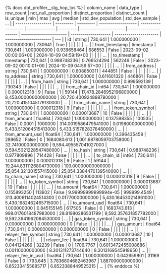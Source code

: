 {% docs dbt_profiler__stg_hop_txs  %}
| column_name        | data_type | row_count | not_null_proportion | distinct_proportion | distinct_count | is_unique | min                    | max                    |                     avg |               median |     std_dev_population |          std_dev_sample | ... |
| ------------------ | --------- | --------- | ------------------- | ------------------- | -------------- | --------- | ---------------------- | ---------------------- | ----------------------- | -------------------- | ---------------------- | ----------------------- | --- |
| id                 | string    |   730,641 |         1.000000000 |         1.000000000 |         730641 |      True |                        |                        |                         |                      |                        |                         | ... |
| from_timestamp     | timestamp |   730,641 |         1.000000000 |         0.939658464 |         686553 |     False | 2023-09-02 00:00:06+00 | 2024-10-09 04:59:19+00 |                         |                      |                        |                         | ... |
| to_timestamp       | timestamp |   730,641 |         0.988748236 |         0.769524294 |         562246 |     False | 2023-09-02 00:10:01+00 | 2024-10-09 04:59:57+00 |                         |                      |                        |                         | ... |
| from_address       | string    |   730,641 |         1.000000000 |         0.608850311 |         444851 |     False |                        |                        |                         |                      |                        |                         | ... |
| to_address         | string    |   730,641 |         1.000000000 |         0.611601320 |         446861 |     False |                        |                        |                         |                      |                        |                         | ... |
| from_hash          | string    |   730,641 |         1.000000000 |         0.999592139 |         730343 |     False |                        |                        |                         |                      |                        |                         | ... |
| from_chain_id      | int64     |   730,641 |         1.000000000 |         0.000012318 |              9 |     False | 1                      | 59144                  | 17,478.2846952196800000 | 8,453.00000000000000 | 20,720.400924898790000 | 20,720.4151045179130000 | ... |
| from_chain_name    | string    |   730,641 |         1.000000000 |         0.000012318 |              9 |     False |                        |                        |                         |                      |                        |                         | ... |
| from_token_symbol  | string    |   730,641 |         1.000000000 |         0.000013687 |             10 |     False |                        |                        |                         |                      |                        |                         | ... |
| from_amount        | float64   |   730,641 |         1.000000000 |         0.137598355 |         100535 |     False | 0.0001                 | 1000000                |    314.0019586479541000 |     0.01980000000000 |  5,433.512064515413000 |  5,433.5157828378460000 | ... |
| from_amount_usd    | float64   |   730,641 |         1.000000000 |         0.396435459 |         289652 |     False | 0                      | 1684080.613            |  1,001.6878059703758000 |    32.74100000000000 |  9,594.495557041027000 |  9,594.5021228547480000 | ... |
| to_hash            | string    |   730,641 |         0.988748236 |         0.977809896 |         714428 |     False |                        |                        |                         |                      |                        |                         | ... |
| to_chain_id        | int64     |   730,641 |         1.000000000 |         0.000012318 |              9 |     False | 1                      | 59144                  | 19,244.8311126804730000 |   100.00000000000000 | 25,054.321301557415000 | 25,054.3384470139540000 | ... |
| to_chain_name      | string    |   730,641 |         1.000000000 |         0.000012318 |              9 |     False |                        |                        |                         |                      |                        |                         | ... |
| to_token_symbol    | string    |   730,641 |         1.000000000 |         0.000013687 |             10 |     False |                        |                        |                         |                      |                        |                         | ... |
| to_amount          | float64   |   730,641 |         1.000000000 |         0.155893250 |         113902 |     False | 9.99999999999994e-05   | 999999.4549            |    313.4006114024514300 |     0.01770000000000 |  5,430.164530214961000 |  5,430.1682462465715000 | ... |
| to_amount_usd      | float64   |   730,641 |         1.000000000 |         0.845155145 |         617505 |     False | 0                      | 1683743.613            |    998.0176018487983000 |    29.81980286531799 |  9,592.357631857782000 |  9,592.3641962084530000 | ... |
| gas_token_symbol   | string    |   730,641 |         0.000000000 |         0.000000000 |              0 |     False |                        |                        |                         |                      |                        |                         | ... |
| gas_amount         | float64   |   730,641 |         0.000000000 |         0.000000000 |              0 |     False |                        |                        |                         |                      |                        |                         | ... |
| relayer_fee_symbol | string    |   730,641 |         1.000000000 |         0.000013687 |             10 |     False |                        |                        |                         |                      |                        |                         | ... |
| relayer_fee        | float64   |   730,641 |         1.000000000 |         0.044124269 |          32239 |     False | 0                      | 1706.7767              |      0.6013472455008686 |     0.00110000000000 |      8.301311273744640 |      8.3013169545918650 | ... |
| relayer_fee_in_usd | float64   |   730,641 |         1.000000000 |         0.042659801 |          31169 |     False | 0                      | 793.645                |      3.7836804682463967 |     1.88700000000000 |      6.852334155685717 |      6.8523388449525315 | ... |
{% enddocs %}